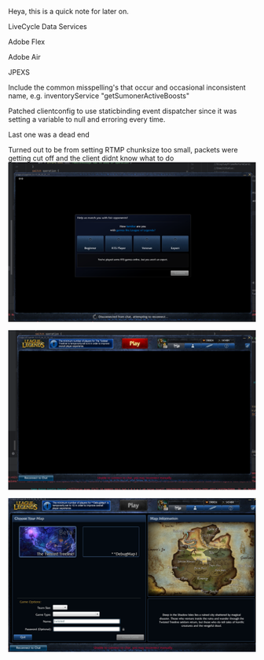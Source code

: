 
Heya, this is a quick note for later on. 

LiveCycle Data Services

Adobe Flex

Adobe Air

JPEXS



Include the common misspelling's that occur and occasional inconsistent name, 
e.g. inventoryService "getSumonerActiveBoosts"

Patched clientconfig to use staticbinding event dispatcher since it was setting a variable to null and erroring every 
time.

Last one was a dead end

Turned out to be from setting RTMP chunksize too small, packets were getting cut off and the client didnt know what to do
![Questionnaire asking the player's experience with MOBA games, with four options: Beginner, RTS player, Veteran, and Expert](/public/blogs/neeko/neeko/elo_questionnaire.png)

![The PVP.net client on the homepage, featuring a prominent black square due to assets not loading](/public/blogs/neeko/neeko/homescreen.png)

![The pvp.net client in the create custom game menu, showcasing two options: "Twisted Treeline", and "Debug Map"](/public/blogs/neeko/neeko/custom_game.png)